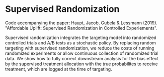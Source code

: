 # Supervised Randomization

Code accompanying the paper: 
Haupt, Jacob, Gubela & Lessmann (2019). "Affordable Uplift: Supervised Randomization in Controlled Experiements".

Supervised randomization integrates the targeting model into randomized controlled trials and A/B tests as a stochastic policy. By replacing random targeting with supervised randomization, we reduce the costs of running randomized experiments or allow continuous collection of randomized trial data. We show how to fully correct downstream analysis for the bias effect by the supervised treatment allocation with the true probabilites to receive treatment, which are logged at the time of targeting. 